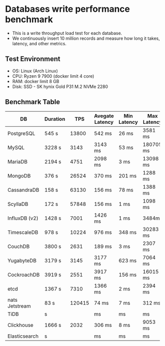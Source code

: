 # Databases write performance benchmark

- This is a write throughput load test for each database.
- We continuously insert 10 million records and measure how long it takes, latency, and other metrics.

## Test Environment

- OS: Linux (Arch Linux)
- CPU: Ryzen 9 7900 (docker limit 4 core)
- RAM: docker limit 8 GB
- Disk: SSD - SK hynix Gold P31 M.2 NVMe 2280

## Benchmark Table

| DB             | Duration | TPS    | Avegate Latency | Min Latency | Max Latency | Disk Usage |
| -------------- | -------- | ------ | --------------- | ----------- | ----------- | ---------- |
| PostgreSQL     | 545 s    | 13800  | 542 ms          | 26 ms       | 3581 ms     | 3.7 GB     |
| MySQL          | 3228 s   | 3143   | 3143 ms         | 53 ms       | 180705 ms   | 7.6 GB     |
| MariaDB        | 2194 s   | 4751   | 2098 ms         | 3 ms        | 13098 ms    | 3.8 GB     |
| MongoDB        | 376 s    | 26524  | 370 ms          | 201 ms      | 1288 ms     | 3.1 GB     |
| CassandraDB    | 158 s    | 63130  | 156 ms          | 78 ms       | 1388 ms     | 2.3 GB     |
| ScyllaDB       | 172 s    | 57848  | 156 ms          | 1 ms        | 1098 ms     | 6.2 GB     |
| InfluxDB (v2)  | 1428 s   | 7001   | 1426 ms         | 1 ms        | 3484ms      | 1.6 GB     |
| TimescaleDB    | 978 s    | 10224  | 976 ms          | 348 ms      | 30283 ms    | 12 GB      |
| CouchDB        | 3800 s   | 2631   | 189 ms          | 3 ms        | 2307 ms     | 28 GB      |
| YugabyteDB     | 3179 s   | 3145   | 3177 ms         | 623 ms      | 7064 ms     | 2 GB       |
| CockroachDB    | 3919 s   | 2551   | 3917 ms         | 156 ms      | 16015 ms    | 3.1 GB     |
| etcd           | 1367 s   | 7310   | 1366 ms         | 2 ms        | 2394 ms     | 2.6 GB     |
| nats Jetstream | 83 s     | 120415 | 74 ms           | 7 ms        | 312 ms      | 1.9 GB     |
| TiDB           | s        |        | ms              | ms          | ms          | ? GB       |
| Clickhouse     | 1666 s   | 2032   | 306 ms          | 8 ms        | 9053 ms     | 2.4 GB     |
| Elasticsearch  | s        |        | ms              | ms          | ms          | ? GB       |
